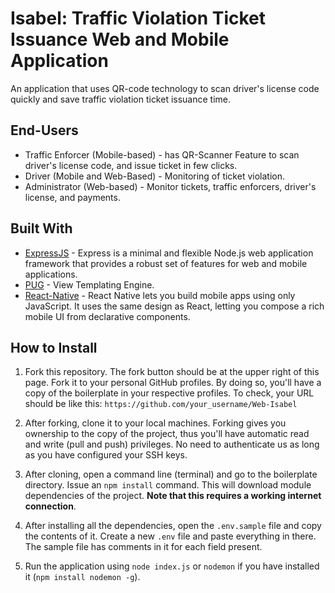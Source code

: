 # Isabel: Traffic Violation Ticket Issuance Web and Mobile Application
An application that uses QR-code technology to scan driver's license code quickly and save traffic violation ticket issuance time.

## End-Users
* Traffic Enforcer (Mobile-based) - has QR-Scanner Feature to scan driver's license code, and issue ticket in few clicks.
* Driver (Mobile and Web-Based) - Monitoring of ticket violation.
* Administrator (Web-based) - Monitor tickets, traffic enforcers, driver's license, and payments.

## Built With
* [ExpressJS](https://expressjs.com) - Express is a minimal and flexible Node.js web application framework that provides a robust set of features for web and mobile applications.
* [PUG](https://pugjs.org/) - View Templating Engine.
* [React-Native](https://facebook.github.io/react-native/) - React Native lets you build mobile apps using only JavaScript. It uses the same design as React, letting you compose a rich mobile UI from declarative components.

## How to Install
1. Fork this repository. The fork button should be at the upper right of this page. Fork it to your personal GitHub profiles. By doing so, you'll have a copy of the boilerplate in your respective profiles. To check, your URL should be like this: `https://github.com/your_username/Web-Isabel`

2. After forking, clone it to your local machines. Forking gives you ownership to the copy of the project, thus you'll have automatic read and write (pull and push) privileges. No need to authenticate us as long as you have configured your SSH keys.

3. After cloning, open a command line (terminal) and go to the boilerplate directory. Issue an `npm install` command. This will download module dependencies of the project. **Note that this requires a working internet connection**.

4. After installing all the dependencies, open the `.env.sample` file and copy the contents of it. Create a new `.env` file and paste everything in there. The sample file has comments in it for each field present.

5. Run the application using `node index.js` or `nodemon` if you have installed it (`npm install nodemon -g`).

